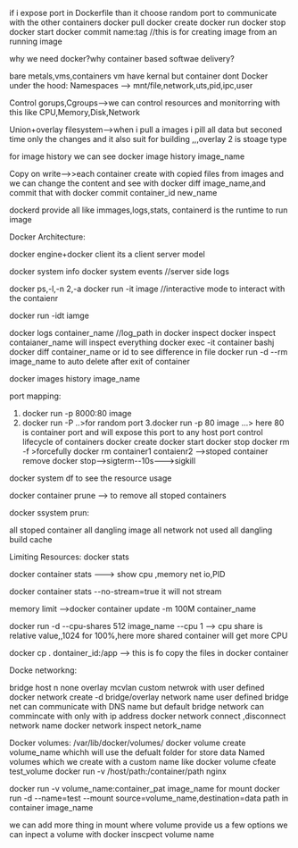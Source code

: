 if i expose port in Dockerfile than it choose random port to communicate with the other containers
docker pull
docker create
docker run
docker stop
docker start
docker commit <container-id> name:tag //this is for creating image from an running image

why we need docker?why container based softwae delivery?

bare metals,vms,containers  vm have kernal but container dont
Docker under the hood:
Namespaces --> mnt/file,network,uts,pid,ipc,user

Control gorups,Cgroups-->we can control resources and monitorring  with this like CPU,Memory,Disk,Network

Union+overlay filesystem-->when i pull a images i pill all data but seconed time only the changes and it also suit for building ,,,overlay 2 is stoage type


for image history we can see docker image history image_name

Copy on write-->>each container create with copied files from images and we can change the content and see with docker diff image_name,and commit that with docker commit container_id new_name

dockerd provide all like immages,logs,stats,
containerd is the runtime to run image

Docker Architecture:

docker engine+docker client its a client server model

docker system info
docker system events   //server side logs

docker ps,-l,-n 2,-a
docker run -it image //interactive mode to interact with the contaienr

docker run -idt iamge

docker logs container_name  //log_path in docker inspect
docker inspect contaianer_name will inspect everything
docker exec -it container bashj
docker diff container_name or id to see difference in file
docker run -d --rm image_name to auto delete after exit of container

docker images history image_name


port mapping:
1. docker run -p 8000:80 image
2. docker run -P ..>for random port
3.docker run -p 80 image ...> here 80 is container port and will expose this port to any host port
control lifecycle of containers
docker create 
docker start
docker stop
docker rm -f  >forcefully
docker rm container1 contaienr2  -->stoped container remove
docker stop-->sigterm--10s--->sigkill


docker system df to see the resource usage

docker container prune  --> to remove all stoped containers

docker ssystem prun:

all stoped container
all dangling image
all network not used
all dangling build cache



Limiting Resources:
docker stats

docker container stats ---> show cpu ,memory net io,PID 

docker container stats --no-stream=true it will not stream 

memory limit -->docker container update -m 100M container_name

docker run -d --cpu-shares 512 image_name --cpu 1 --> cpu share is relative value,,1024 for 100%,here more shared container will get more CPU

docker cp . dontainer_id:/app --> this is fo copy the files in docker container


Docke networkng:

bridge 
host n
none
overlay
mcvlan
custom netwrok with user defined
docker network create -d bridge/overlay network name 
user defined bridge net can communicate with DNS name but default bridge network can commincate with only with ip address
docker network connect ,disconnect network name
docker network inspect netork_name


Docker volumes:
/var/lib/docker/volumes/
docker volume create volume_name whichh will use the defualt folder for store data
Named volumes which we create with a custom name like docker volume cfeate test_volume
docker run -v /host/path:/container/path nginx

docker run -v volume_name:container_pat image_name
for mount
docker run -d --name=test --mount source=volume_name,destination=data path in container image_name

we can add more thing in mount where volume provide us a few options
we can inpect a volume with docker inscpect volume name

